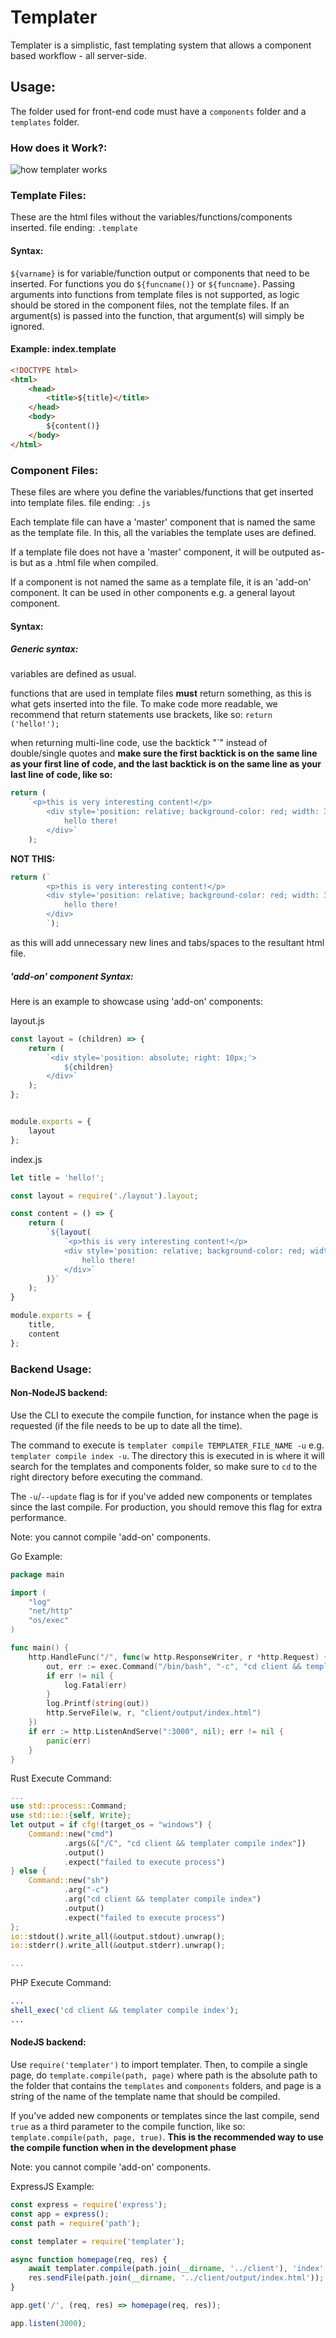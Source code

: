 # Templater

Templater is a simplistic, fast templating system that allows a component based workflow - all server-side.

## Usage:

The folder used for front-end code must have a `components` folder and a `templates` folder.

### How does it Work?:

![how templater works](./templater-howitworks.jpg)

### Template Files:

These are the html files without the variables/functions/components inserted. file ending: `.template`

#### Syntax:

`${varname}` is for variable/function output or components that need to be inserted. For functions you do `${funcname()}` or `${funcname}`. Passing arguments into functions from template files is not supported, as logic should be stored in the component files, not the template files. If an argument(s) is passed into the function, that argument(s) will simply be ignored.

#### Example: index.template

```html
<!DOCTYPE html>
<html>
    <head>
        <title>${title}</title>
    </head>
    <body>
        ${content()}
    </body>
</html>
```

### Component Files:

These files are where you define the variables/functions that get inserted into template files. file ending: `.js`

Each template file can have a 'master' component that is named the same as the template file. In this, all the variables the template uses are defined.

If a template file does not have a 'master' component, it will be outputed as-is but as a .html file when compiled.

If a component is not named the same as a template file, it is an 'add-on' component. It can be used in other components e.g. a general layout component.

#### Syntax:

##### Generic syntax:

variables are defined as usual.

functions that are used in template files **must** return something, as this is what gets inserted into the file. To make code more readable, we recommend that return statements use brackets, like so: `return ('hello!');`

when returning multi-line code, use the backtick "\`" instead of double/single quotes and **make sure the first backtick is on the same line as your first line of code, and the last backtick is on the same line as your last line of code, like so:**

```js
return (
    `<p>this is very interesting content!</p>
        <div style='position: relative; background-color: red; width: 300px; height: 300px;'>
            hello there!
        </div>`
    );
```

**NOT THIS:**

```js
return (`
        <p>this is very interesting content!</p>
        <div style='position: relative; background-color: red; width: 300px; height: 300px;'>
            hello there!
        </div>
        `);
```

as this will add unnecessary new lines and tabs/spaces to the resultant html file.

##### 'add-on' component Syntax:

Here is an example to showcase using 'add-on' components:

layout.js
```js
const layout = (children) => {
    return (
        `<div style='position: absolute; right: 10px;'>
            ${children}
        </div>`
    );
};


module.exports = {
    layout
};
```
index.js
```js
let title = 'hello!';

const layout = require('./layout').layout;

const content = () => {
    return (
        `${layout(
            `<p>this is very interesting content!</p>
            <div style='position: relative; background-color: red; width: 300px; height: 300px;'>
                hello there!
            </div>`
        )}`
    );
}

module.exports = {
    title,
    content
};
```

### Backend Usage:

#### Non-NodeJS backend:

Use the CLI to execute the compile function, for instance when the page is requested (if the file needs to be up to date all the time).

The command to execute is `templater compile TEMPLATER_FILE_NAME -u` e.g. `templater compile index -u`. The directory this is executed in is where it will search for the templates and components folder, so make sure to `cd` to the right directory before executing the command.

The `-u`/`--update` flag is for if you've added new components or templates since the last compile. For production, you should remove this flag for extra performance.

Note: you cannot compile 'add-on' components.

Go Example:

```go
package main

import (
	"log"
	"net/http"
	"os/exec"
)

func main() {
	http.HandleFunc("/", func(w http.ResponseWriter, r *http.Request) {
		out, err := exec.Command("/bin/bash", "-c", "cd client && templater compile index -u").Output();
		if err != nil {
			log.Fatal(err)
		}
		log.Printf(string(out))
        http.ServeFile(w, r, "client/output/index.html")
    })
	if err := http.ListenAndServe(":3000", nil); err != nil {
		panic(err)
	}
}
```

Rust Execute Command:

```rust
...
use std::process::Command;
use std::io::{self, Write};
let output = if cfg!(target_os = "windows") {
    Command::new("cmd")
            .args(&["/C", "cd client && templater compile index"])
            .output()
            .expect("failed to execute process")
} else {
    Command::new("sh")
            .arg("-c")
            .arg("cd client && templater compile index")
            .output()
            .expect("failed to execute process")
};
io::stdout().write_all(&output.stdout).unwrap();
io::stderr().write_all(&output.stderr).unwrap();

...
```

PHP Execute Command:

```php
...
shell_exec('cd client && templater compile index');
...
```

#### NodeJS backend:

Use `require('templater')` to import templater. Then, to compile a single page, do `template.compile(path, page)` where path is the absolute path to the folder that contains the `templates` and `components` folders, and page is a string of the name of the template name that should be compiled.

If you've added new components or templates since the last compile, send `true` as a third parameter to the compile function, like so: `template.compile(path, page, true)`. **This is the recommended way to use the compile function when in the development phase**

Note: you cannot compile 'add-on' components.

ExpressJS Example:

```js
const express = require('express');
const app = express();
const path = require('path');

const templater = require('templater');

async function homepage(req, res) {
    await templater.compile(path.join(__dirname, '../client'), 'index', true); //this will execute first, making sure the output index.html file exists so no errors occur on the first request.
    res.sendFile(path.join(__dirname, '../client/output/index.html'));
}

app.get('/', (req, res) => homepage(req, res));

app.listen(3000);
```